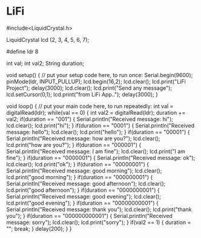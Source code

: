 # LiFi
#include<LiquidCrystal.h>

LiquidCrystal lcd (2, 3, 4, 5, 6, 7);

#define ldr 8

int val;
int val2;
String duration;

void setup() {
  // put your setup code here, to run once:
  Serial.begin(9600);
  pinMode(ldr, INPUT_PULLUP);
  lcd.begin(16,2);
  lcd.clear();
  lcd.print("LiFi Project");
  delay(3000);
  lcd.clear();
  lcd.print("Send any message");
  lcd.setCursor(0,1);
  lcd.print("from LiFi App..");
  delay(3000);
}

void loop() {
  // put your main code here, to run repeatedly:
  int val = digitalRead(ldr);
  while(val == 0)
  {
    int val2 = digitalRead(ldr);
    duration += val2;
    if(duration == "001")
    {
      Serial.println("Received message: hi");
      lcd.clear();
      lcd.print("hi");
    }
    if(duration == "0001")
    {
      Serial.println("Received message: hello");
      lcd.clear();
      lcd.print("hello");
    }
    if(duration == "00001")
    {
      Serial.println("Received message: how are you?");
      lcd.clear();
      lcd.print("how are you?");
    }
    if(duration == "000001")
    {
      Serial.println("Received message: I am fine");
      lcd.clear();
      lcd.print("I am fine");
    }
    if(duration == "0000001")
    {
      Serial.println("Received message: ok");
      lcd.clear();
      lcd.print("ok");
    }
    if(duration == "00000001")
    {
      Serial.println("Received message: good morning");
      lcd.clear();
      lcd.print("good morning");
    }
    if(duration == "000000001")
    {
      Serial.println("Received message: good afternoon");
      lcd.clear();
      lcd.print("good afternoon");
    }
    if(duration == "0000000001")
    {
      Serial.println("Received message: good evening");
      lcd.clear();
      lcd.print("good evening");
    }
    if(duration == "00000000001")
    {
      Serial.println("Received message: thank you");
      lcd.clear();
      lcd.print("thank you");
    }
    if(duration == "000000000001")
    {
      Serial.println("Received message: sorry");
      lcd.clear();
      lcd.print("sorry");
    }
    if(val2 == 1)
    {
      duration = "";
      break;
    }
    delay(200);
  }
}
